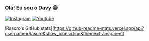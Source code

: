 ### Olá! Eu sou o Davy 😀

[![Instagram](https://img.shields.io/badge/Instagram-E4405F?style=for-the-badge&logo=instagram&logoColor=white)](https://www.instagram.com/davymseboldt/)
[![Youtube](https://img.shields.io/badge/YouTube-FF0000?style=for-the-badge&logo=youtube&logoColor=white)](https://www.youtube.com/channel/UCg8yonr69B3qmzQc-b1Roiw)

!Rascro's GitHub stats](https://github-readme-stats.vercel.app/api?username=Rascro&show_icons=true&theme=transparent)
